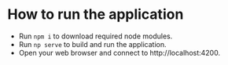 # How to run the application

- Run `npm i` to download required node modules.
- Run `np serve` to build and run the application.
- Open your web browser and connect to http://localhost:4200.

